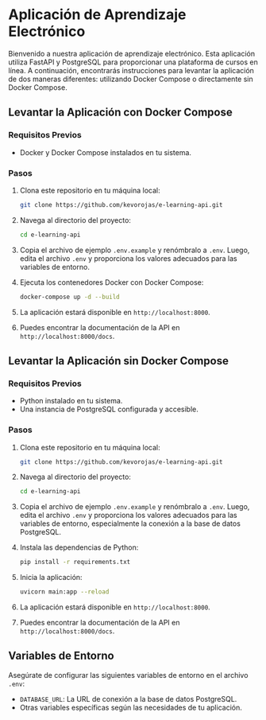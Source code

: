 # Aplicación de Aprendizaje Electrónico

Bienvenido a nuestra aplicación de aprendizaje electrónico. Esta aplicación utiliza FastAPI y PostgreSQL para proporcionar una plataforma de cursos en línea. A continuación, encontrarás instrucciones para levantar la aplicación de dos maneras diferentes: utilizando Docker Compose o directamente sin Docker Compose.

## Levantar la Aplicación con Docker Compose

### Requisitos Previos
- Docker y Docker Compose instalados en tu sistema.

### Pasos
1. Clona este repositorio en tu máquina local:

    ```bash
    git clone https://github.com/kevorojas/e-learning-api.git
    ```

2. Navega al directorio del proyecto:

    ```bash
    cd e-learning-api
    ```

3. Copia el archivo de ejemplo `.env.example` y renómbralo a `.env`. Luego, edita el archivo `.env` y proporciona los valores adecuados para las variables de entorno.

4. Ejecuta los contenedores Docker con Docker Compose:

    ```bash
    docker-compose up -d --build
    ```

5. La aplicación estará disponible en `http://localhost:8000`.

6. Puedes encontrar la documentación de la API en `http://localhost:8000/docs`.

## Levantar la Aplicación sin Docker Compose

### Requisitos Previos
- Python instalado en tu sistema.
- Una instancia de PostgreSQL configurada y accesible.

### Pasos
1. Clona este repositorio en tu máquina local:

    ```bash
    git clone https://github.com/kevorojas/e-learning-api.git
    ```

2. Navega al directorio del proyecto:

    ```bash
    cd e-learning-api
    ```

3. Copia el archivo de ejemplo `.env.example` y renómbralo a `.env`. Luego, edita el archivo `.env` y proporciona los valores adecuados para las variables de entorno, especialmente la conexión a la base de datos PostgreSQL.

4. Instala las dependencias de Python:

    ```bash
    pip install -r requirements.txt
    ```

5. Inicia la aplicación:

    ```bash
    uvicorn main:app --reload
    ```

6. La aplicación estará disponible en `http://localhost:8000`.

7. Puedes encontrar la documentación de la API en `http://localhost:8000/docs`.

## Variables de Entorno

Asegúrate de configurar las siguientes variables de entorno en el archivo `.env`:

- `DATABASE_URL`: La URL de conexión a la base de datos PostgreSQL.
- Otras variables específicas según las necesidades de tu aplicación.
